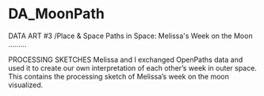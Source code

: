 # DA_MoonPath

DATA ART #3 /Place & Space
Paths in Space: Melissa's Week on the Moon
………

PROCESSING SKETCHES
Melissa and I exchanged OpenPaths data and used it to create our own interpretation of each other’s week in outer space. This contains the processing sketch of Melissa’s week on the moon visualized.
